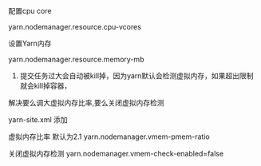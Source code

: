 配置cpu core

yarn.nodemanager.resource.cpu-vcores



设置Yarn内存

yarn.nodemanager.resource.memory-mb




1. 提交任务过大会自动被kill掉，因为yarn默认会检测虚拟内存，如果超出限制就会kill掉容器，

解决要么调大虚拟内存比率,要么关闭虚拟内存检测

yarn-site.xml 添加

虚拟内存比率 默认为2.1
yarn.nodemanager.vmem-pmem-ratio

关闭虚拟内存检测
yarn.nodemanager.vmem-check-enabled=false 
